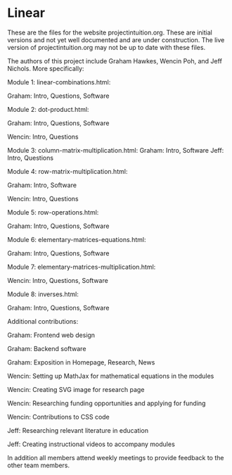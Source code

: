 # Linear

These are the files for the website projectintuition.org. These are initial versions and not yet well documented and are under construction.
The live version of projectintuition.org may not be up to date with these files.



The authors of this project include Graham Hawkes, Wencin Poh, and Jeff Nichols. More specifically:

Module 1: linear-combinations.html:

Graham: Intro, Questions, Software

Module 2: dot-product.html:

Graham: Intro, Questions, Software

Wencin: Intro, Questions

Module 3: column-matrix-multiplication.html: 
Graham: Intro, Software
Jeff: Intro, Questions

Module 4: row-matrix-multiplication.html:

Graham: Intro, Software

Wencin: Intro, Questions 

Module 5: row-operations.html:

Graham: Intro, Questions, Software

Module 6: elementary-matrices-equations.html:

Graham: Intro, Questions, Software

Module 7: elementary-matrices-multiplication.html:

Wencin: Intro, Questions, Software

Module 8: inverses.html:

Graham: Intro, Questions, Software

Additional contributions:

Graham: Frontend web design 

Graham: Backend software

Graham: Exposition in Homepage, Research, News

Wencin: Setting up MathJax for mathematical equations in the modules

Wencin: Creating SVG image for research page

Wencin: Researching funding opportunities and applying for funding

Wencin: Contributions to CSS code 

Jeff: Researching relevant literature in education

Jeff: Creating instructional videos to accompany modules


In addition all members attend weekly meetings to provide feedback to the other team members.

